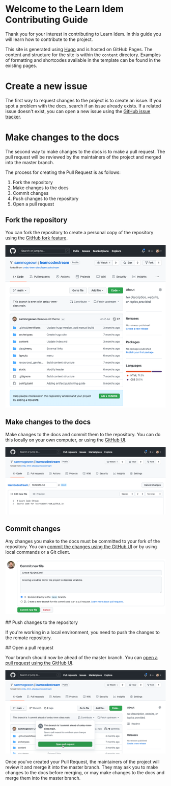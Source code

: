# Welcome to the Learn Idem Contributing Guide

Thank you for your interest in contributing to Learn Idem. In this guide you will learn how to contribute to the project.

This site is generated using [Hugo](https://gohugo.io/) and is hosted on GitHub Pages. The content and structure for the site is within the `content` directory. Examples of formatting and shortcodes available in the template can be found in the existing pages.

# Create a new issue
The first way to request changes to the project is to create an issue. If you spot a problem with the docs, search if an issue already exists. If a related issue doesn't exist, you can open a new issue using the [GitHub issue tracker](https://github.com/cmbu-tmm-sites/learnidem/issues).


# Make changes to the docs
The second way to make changes to the docs is to make a pull request. The pull request will be reviewed by the maintainers of the project and merged into the master branch.

The process for creating the Pull Request is as follows:
1. Fork the repository
2. Make changes to the docs
3. Commit changes
4. Push changes to the repository
5. Open a pull request

## Fork the repository
You can fork the repository to create a personal copy of the repository using the [GitHub fork feature](https://docs.github.com/en/get-started/quickstart/fork-a-repo).

![Fork the repository](CONTRIBUTING/2021-09-29-14-27-51.png)

## Make changes to the docs
Make changes to the docs and commit them to the repository. You can do this locally on your own computer, or using the [GitHub UI](https://docs.github.com/en/repositories/working-with-files/managing-files/editing-files).

![Create a file](CONTRIBUTING/2021-09-29-14-33-17.png)

## Commit changes
Any changes you make to the docs must be committed to your fork of the repository. You can [commit the changes using the GitHub UI](https://docs.github.com/en/repositories/working-with-files/managing-files/adding-a-file-to-a-repository) or by using local commands or a Git client.

![Commit new file](CONTRIBUTING/2021-09-29-14-34-07.png)

## Push changes to the repository

If you're working in a local environment, you need to push the changes to the remote repository.

## Open a pull request

Your branch should now be ahead of the master branch. You can [open a pull request using the GitHub UI](https://docs.github.com/en/github/collaborating-with-pull-requests/proposing-changes-to-your-work-with-pull-requests/creating-a-pull-request-from-a-fork).

![Open a Pull Request](CONTRIBUTING/2021-09-29-14-37-43.png)

Once you've created your Pull Request, the maintainers of the project will review it and merge it into the master branch. They may ask you to make changes to the docs before merging, or may make changes to the docs and merge them into the master branch.